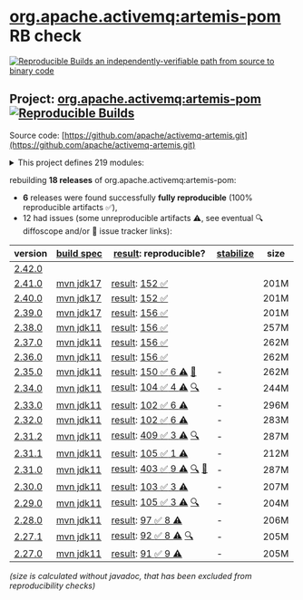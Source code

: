 [org.apache.activemq:artemis-pom](https://central.sonatype.com/artifact/org.apache.activemq/artemis-pom/versions) RB check
=======

[![Reproducible Builds](https://reproducible-builds.org/images/logos/rb.svg) an independently-verifiable path from source to binary code](https://reproducible-builds.org/)

## Project: [org.apache.activemq:artemis-pom](https://central.sonatype.com/artifact/org.apache.activemq/artemis-pom/versions) [![Reproducible Builds](https://img.shields.io/endpoint?url=https://raw.githubusercontent.com/jvm-repo-rebuild/reproducible-central/master/content/org/apache/activemq/artemis/badge.json)](https://github.com/jvm-repo-rebuild/reproducible-central/blob/master/content/org/apache/activemq/artemis/README.md)

Source code: [https://github.com/apache/activemq-artemis.git](https://github.com/apache/activemq-artemis.git)

<details><summary>This project defines 219 modules:</summary>

* [org.apache.activemq.examples.amqp:amqp](https://central.sonatype.com/artifact/org.apache.activemq.examples.amqp/amqp/overview)
* [org.apache.activemq.examples.amqp:proton-clustered-cpp](https://central.sonatype.com/artifact/org.apache.activemq.examples.amqp/proton-clustered-cpp/overview)
* [org.apache.activemq.examples.amqp:proton-ruby](https://central.sonatype.com/artifact/org.apache.activemq.examples.amqp/proton-ruby/overview)
* [org.apache.activemq.examples.amqp:protoncpp](https://central.sonatype.com/artifact/org.apache.activemq.examples.amqp/protoncpp/overview)
* [org.apache.activemq.examples.amqp:queue](https://central.sonatype.com/artifact/org.apache.activemq.examples.amqp/queue/overview)
* [org.apache.activemq.examples.amqp:sasl-scram](https://central.sonatype.com/artifact/org.apache.activemq.examples.amqp/sasl-scram/overview)
* [org.apache.activemq.examples.broker-connection:amqp-federation](https://central.sonatype.com/artifact/org.apache.activemq.examples.broker-connection/amqp-federation/overview)
* [org.apache.activemq.examples.broker-connection:amqp-receiving-messages](https://central.sonatype.com/artifact/org.apache.activemq.examples.broker-connection/amqp-receiving-messages/overview)
* [org.apache.activemq.examples.broker-connection:amqp-sending-messages](https://central.sonatype.com/artifact/org.apache.activemq.examples.broker-connection/amqp-sending-messages/overview)
* [org.apache.activemq.examples.broker-connection:amqp-sending-messages-multicast](https://central.sonatype.com/artifact/org.apache.activemq.examples.broker-connection/amqp-sending-messages-multicast/overview)
* [org.apache.activemq.examples.broker-connection:amqp-ssl-enabled](https://central.sonatype.com/artifact/org.apache.activemq.examples.broker-connection/amqp-ssl-enabled/overview)
* [org.apache.activemq.examples.broker-connection:broker-connections](https://central.sonatype.com/artifact/org.apache.activemq.examples.broker-connection/broker-connections/overview)
* [org.apache.activemq.examples.broker-connection:disaster-recovery](https://central.sonatype.com/artifact/org.apache.activemq.examples.broker-connection/disaster-recovery/overview)
* [org.apache.activemq.examples.broker.camel:camel](https://central.sonatype.com/artifact/org.apache.activemq.examples.broker.camel/camel/overview)
* [org.apache.activemq.examples.broker.camel:camel-broker](https://central.sonatype.com/artifact/org.apache.activemq.examples.broker.camel/camel-broker/overview)
* [org.apache.activemq.examples.broker.camel:camel-war](https://central.sonatype.com/artifact/org.apache.activemq.examples.broker.camel/camel-war/overview)
* [org.apache.activemq.examples.broker:auto-closeable](https://central.sonatype.com/artifact/org.apache.activemq.examples.broker/auto-closeable/overview)
* [org.apache.activemq.examples.broker:broker-msg-auth-plugin](https://central.sonatype.com/artifact/org.apache.activemq.examples.broker/broker-msg-auth-plugin/overview)
* [org.apache.activemq.examples.broker:broker-plugin](https://central.sonatype.com/artifact/org.apache.activemq.examples.broker/broker-plugin/overview)
* [org.apache.activemq.examples.broker:browser](https://central.sonatype.com/artifact/org.apache.activemq.examples.broker/browser/overview)
* [org.apache.activemq.examples.broker:cdi](https://central.sonatype.com/artifact/org.apache.activemq.examples.broker/cdi/overview)
* [org.apache.activemq.examples.broker:client-kickoff](https://central.sonatype.com/artifact/org.apache.activemq.examples.broker/client-kickoff/overview)
* [org.apache.activemq.examples.broker:completion-listener](https://central.sonatype.com/artifact/org.apache.activemq.examples.broker/completion-listener/overview)
* [org.apache.activemq.examples.broker:consumer-rate-limit](https://central.sonatype.com/artifact/org.apache.activemq.examples.broker/consumer-rate-limit/overview)
* [org.apache.activemq.examples.broker:context](https://central.sonatype.com/artifact/org.apache.activemq.examples.broker/context/overview)
* [org.apache.activemq.examples.broker:core-bridge](https://central.sonatype.com/artifact/org.apache.activemq.examples.broker/core-bridge/overview)
* [org.apache.activemq.examples.broker:database](https://central.sonatype.com/artifact/org.apache.activemq.examples.broker/database/overview)
* [org.apache.activemq.examples.broker:dead-letter](https://central.sonatype.com/artifact/org.apache.activemq.examples.broker/dead-letter/overview)
* [org.apache.activemq.examples.broker:delayed-redelivery](https://central.sonatype.com/artifact/org.apache.activemq.examples.broker/delayed-redelivery/overview)
* [org.apache.activemq.examples.broker:divert](https://central.sonatype.com/artifact/org.apache.activemq.examples.broker/divert/overview)
* [org.apache.activemq.examples.broker:durable-subscription](https://central.sonatype.com/artifact/org.apache.activemq.examples.broker/durable-subscription/overview)
* [org.apache.activemq.examples.broker:embedded](https://central.sonatype.com/artifact/org.apache.activemq.examples.broker/embedded/overview)
* [org.apache.activemq.examples.broker:embedded-simple](https://central.sonatype.com/artifact/org.apache.activemq.examples.broker/embedded-simple/overview)
* [org.apache.activemq.examples.broker:exclusive-queue](https://central.sonatype.com/artifact/org.apache.activemq.examples.broker/exclusive-queue/overview)
* [org.apache.activemq.examples.broker:expiry](https://central.sonatype.com/artifact/org.apache.activemq.examples.broker/expiry/overview)
* [org.apache.activemq.examples.broker:http-transport](https://central.sonatype.com/artifact/org.apache.activemq.examples.broker/http-transport/overview)
* [org.apache.activemq.examples.broker:instantiate-connection-factory](https://central.sonatype.com/artifact/org.apache.activemq.examples.broker/instantiate-connection-factory/overview)
* [org.apache.activemq.examples.broker:interceptor](https://central.sonatype.com/artifact/org.apache.activemq.examples.broker/interceptor/overview)
* [org.apache.activemq.examples.broker:interceptor-amqp](https://central.sonatype.com/artifact/org.apache.activemq.examples.broker/interceptor-amqp/overview)
* [org.apache.activemq.examples.broker:interceptor-client](https://central.sonatype.com/artifact/org.apache.activemq.examples.broker/interceptor-client/overview)
* [org.apache.activemq.examples.broker:interceptor-mqtt](https://central.sonatype.com/artifact/org.apache.activemq.examples.broker/interceptor-mqtt/overview)
* [org.apache.activemq.examples.broker:jms-bridge](https://central.sonatype.com/artifact/org.apache.activemq.examples.broker/jms-bridge/overview)
* [org.apache.activemq.examples.broker:jms-examples](https://central.sonatype.com/artifact/org.apache.activemq.examples.broker/jms-examples/overview)
* [org.apache.activemq.examples.broker:jmx](https://central.sonatype.com/artifact/org.apache.activemq.examples.broker/jmx/overview)
* [org.apache.activemq.examples.broker:jmx-ssl](https://central.sonatype.com/artifact/org.apache.activemq.examples.broker/jmx-ssl/overview)
* [org.apache.activemq.examples.broker:large-message](https://central.sonatype.com/artifact/org.apache.activemq.examples.broker/large-message/overview)
* [org.apache.activemq.examples.broker:last-value-queue](https://central.sonatype.com/artifact/org.apache.activemq.examples.broker/last-value-queue/overview)
* [org.apache.activemq.examples.broker:management](https://central.sonatype.com/artifact/org.apache.activemq.examples.broker/management/overview)
* [org.apache.activemq.examples.broker:management-notifications](https://central.sonatype.com/artifact/org.apache.activemq.examples.broker/management-notifications/overview)
* [org.apache.activemq.examples.broker:message-counters](https://central.sonatype.com/artifact/org.apache.activemq.examples.broker/message-counters/overview)
* [org.apache.activemq.examples.broker:message-group](https://central.sonatype.com/artifact/org.apache.activemq.examples.broker/message-group/overview)
* [org.apache.activemq.examples.broker:message-group2](https://central.sonatype.com/artifact/org.apache.activemq.examples.broker/message-group2/overview)
* [org.apache.activemq.examples.broker:message-priority](https://central.sonatype.com/artifact/org.apache.activemq.examples.broker/message-priority/overview)
* [org.apache.activemq.examples.broker:netty-openssl](https://central.sonatype.com/artifact/org.apache.activemq.examples.broker/netty-openssl/overview)
* [org.apache.activemq.examples.broker:no-consumer-buffering](https://central.sonatype.com/artifact/org.apache.activemq.examples.broker/no-consumer-buffering/overview)
* [org.apache.activemq.examples.broker:opentelemetry](https://central.sonatype.com/artifact/org.apache.activemq.examples.broker/opentelemetry/overview)
* [org.apache.activemq.examples.broker:paging](https://central.sonatype.com/artifact/org.apache.activemq.examples.broker/paging/overview)
* [org.apache.activemq.examples.broker:pre-acknowledge](https://central.sonatype.com/artifact/org.apache.activemq.examples.broker/pre-acknowledge/overview)
* [org.apache.activemq.examples.broker:producer-rate-limit](https://central.sonatype.com/artifact/org.apache.activemq.examples.broker/producer-rate-limit/overview)
* [org.apache.activemq.examples.broker:queue](https://central.sonatype.com/artifact/org.apache.activemq.examples.broker/queue/overview)
* [org.apache.activemq.examples.broker:queue-jakarta](https://central.sonatype.com/artifact/org.apache.activemq.examples.broker/queue-jakarta/overview)
* [org.apache.activemq.examples.broker:queue-requestor](https://central.sonatype.com/artifact/org.apache.activemq.examples.broker/queue-requestor/overview)
* [org.apache.activemq.examples.broker:queue-selector](https://central.sonatype.com/artifact/org.apache.activemq.examples.broker/queue-selector/overview)
* [org.apache.activemq.examples.broker:reattach-node](https://central.sonatype.com/artifact/org.apache.activemq.examples.broker/reattach-node/overview)
* [org.apache.activemq.examples.broker:request-reply](https://central.sonatype.com/artifact/org.apache.activemq.examples.broker/request-reply/overview)
* [org.apache.activemq.examples.broker:scheduled-message](https://central.sonatype.com/artifact/org.apache.activemq.examples.broker/scheduled-message/overview)
* [org.apache.activemq.examples.broker:security](https://central.sonatype.com/artifact/org.apache.activemq.examples.broker/security/overview)
* [org.apache.activemq.examples.broker:security-keycloak](https://central.sonatype.com/artifact/org.apache.activemq.examples.broker/security-keycloak/overview)
* [org.apache.activemq.examples.broker:security-ldap](https://central.sonatype.com/artifact/org.apache.activemq.examples.broker/security-ldap/overview)
* [org.apache.activemq.examples.broker:security-manager](https://central.sonatype.com/artifact/org.apache.activemq.examples.broker/security-manager/overview)
* [org.apache.activemq.examples.broker:send-acknowledgements](https://central.sonatype.com/artifact/org.apache.activemq.examples.broker/send-acknowledgements/overview)
* [org.apache.activemq.examples.broker:shared-consumer](https://central.sonatype.com/artifact/org.apache.activemq.examples.broker/shared-consumer/overview)
* [org.apache.activemq.examples.broker:slow-consumer](https://central.sonatype.com/artifact/org.apache.activemq.examples.broker/slow-consumer/overview)
* [org.apache.activemq.examples.broker:spring-boot-integration](https://central.sonatype.com/artifact/org.apache.activemq.examples.broker/spring-boot-integration/overview)
* [org.apache.activemq.examples.broker:spring-integration](https://central.sonatype.com/artifact/org.apache.activemq.examples.broker/spring-integration/overview)
* [org.apache.activemq.examples.broker:ssl-enabled](https://central.sonatype.com/artifact/org.apache.activemq.examples.broker/ssl-enabled/overview)
* [org.apache.activemq.examples.broker:ssl-enabled-crl-mqtt](https://central.sonatype.com/artifact/org.apache.activemq.examples.broker/ssl-enabled-crl-mqtt/overview)
* [org.apache.activemq.examples.broker:ssl-enabled-dual-authentication](https://central.sonatype.com/artifact/org.apache.activemq.examples.broker/ssl-enabled-dual-authentication/overview)
* [org.apache.activemq.examples.broker:static-selector](https://central.sonatype.com/artifact/org.apache.activemq.examples.broker/static-selector/overview)
* [org.apache.activemq.examples.broker:temp-queue](https://central.sonatype.com/artifact/org.apache.activemq.examples.broker/temp-queue/overview)
* [org.apache.activemq.examples.broker:topic](https://central.sonatype.com/artifact/org.apache.activemq.examples.broker/topic/overview)
* [org.apache.activemq.examples.broker:topic-hierarchies](https://central.sonatype.com/artifact/org.apache.activemq.examples.broker/topic-hierarchies/overview)
* [org.apache.activemq.examples.broker:topic-selector1](https://central.sonatype.com/artifact/org.apache.activemq.examples.broker/topic-selector1/overview)
* [org.apache.activemq.examples.broker:topic-selector2](https://central.sonatype.com/artifact/org.apache.activemq.examples.broker/topic-selector2/overview)
* [org.apache.activemq.examples.broker:transactional](https://central.sonatype.com/artifact/org.apache.activemq.examples.broker/transactional/overview)
* [org.apache.activemq.examples.broker:xa-heuristic](https://central.sonatype.com/artifact/org.apache.activemq.examples.broker/xa-heuristic/overview)
* [org.apache.activemq.examples.broker:xa-receive](https://central.sonatype.com/artifact/org.apache.activemq.examples.broker/xa-receive/overview)
* [org.apache.activemq.examples.broker:xa-send](https://central.sonatype.com/artifact/org.apache.activemq.examples.broker/xa-send/overview)
* [org.apache.activemq.examples.clustered:broker-clustered](https://central.sonatype.com/artifact/org.apache.activemq.examples.clustered/broker-clustered/overview)
* [org.apache.activemq.examples.clustered:broker-features](https://central.sonatype.com/artifact/org.apache.activemq.examples.clustered/broker-features/overview)
* [org.apache.activemq.examples.clustered:client-side-load-balancing](https://central.sonatype.com/artifact/org.apache.activemq.examples.clustered/client-side-load-balancing/overview)
* [org.apache.activemq.examples.clustered:clustered-durable-subscription](https://central.sonatype.com/artifact/org.apache.activemq.examples.clustered/clustered-durable-subscription/overview)
* [org.apache.activemq.examples.clustered:clustered-grouping](https://central.sonatype.com/artifact/org.apache.activemq.examples.clustered/clustered-grouping/overview)
* [org.apache.activemq.examples.clustered:clustered-jgroups](https://central.sonatype.com/artifact/org.apache.activemq.examples.clustered/clustered-jgroups/overview)
* [org.apache.activemq.examples.clustered:clustered-queue](https://central.sonatype.com/artifact/org.apache.activemq.examples.clustered/clustered-queue/overview)
* [org.apache.activemq.examples.clustered:clustered-static-discovery](https://central.sonatype.com/artifact/org.apache.activemq.examples.clustered/clustered-static-discovery/overview)
* [org.apache.activemq.examples.clustered:clustered-static-discovery-uri](https://central.sonatype.com/artifact/org.apache.activemq.examples.clustered/clustered-static-discovery-uri/overview)
* [org.apache.activemq.examples.clustered:clustered-static-oneway](https://central.sonatype.com/artifact/org.apache.activemq.examples.clustered/clustered-static-oneway/overview)
* [org.apache.activemq.examples.clustered:clustered-topic](https://central.sonatype.com/artifact/org.apache.activemq.examples.clustered/clustered-topic/overview)
* [org.apache.activemq.examples.clustered:clustered-topic-uri](https://central.sonatype.com/artifact/org.apache.activemq.examples.clustered/clustered-topic-uri/overview)
* [org.apache.activemq.examples.clustered:queue-message-redistribution](https://central.sonatype.com/artifact/org.apache.activemq.examples.clustered/queue-message-redistribution/overview)
* [org.apache.activemq.examples.clustered:shared-storage-static-cluster](https://central.sonatype.com/artifact/org.apache.activemq.examples.clustered/shared-storage-static-cluster/overview)
* [org.apache.activemq.examples.clustered:symmetric-cluster](https://central.sonatype.com/artifact/org.apache.activemq.examples.clustered/symmetric-cluster/overview)
* [org.apache.activemq.examples.failover:application-layer-failover](https://central.sonatype.com/artifact/org.apache.activemq.examples.failover/application-layer-failover/overview)
* [org.apache.activemq.examples.failover:broker-failover](https://central.sonatype.com/artifact/org.apache.activemq.examples.failover/broker-failover/overview)
* [org.apache.activemq.examples.failover:client-side-failoverlistener](https://central.sonatype.com/artifact/org.apache.activemq.examples.failover/client-side-failoverlistener/overview)
* [org.apache.activemq.examples.failover:colocated-failover](https://central.sonatype.com/artifact/org.apache.activemq.examples.failover/colocated-failover/overview)
* [org.apache.activemq.examples.failover:colocated-failover-scale-down](https://central.sonatype.com/artifact/org.apache.activemq.examples.failover/colocated-failover-scale-down/overview)
* [org.apache.activemq.examples.failover:ha-policy-autobackup](https://central.sonatype.com/artifact/org.apache.activemq.examples.failover/ha-policy-autobackup/overview)
* [org.apache.activemq.examples.failover:multiple-failover](https://central.sonatype.com/artifact/org.apache.activemq.examples.failover/multiple-failover/overview)
* [org.apache.activemq.examples.failover:multiple-failover-failback](https://central.sonatype.com/artifact/org.apache.activemq.examples.failover/multiple-failover-failback/overview)
* [org.apache.activemq.examples.failover:non-transaction-failover](https://central.sonatype.com/artifact/org.apache.activemq.examples.failover/non-transaction-failover/overview)
* [org.apache.activemq.examples.failover:replicated-failback](https://central.sonatype.com/artifact/org.apache.activemq.examples.failover/replicated-failback/overview)
* [org.apache.activemq.examples.failover:replicated-failback-static](https://central.sonatype.com/artifact/org.apache.activemq.examples.failover/replicated-failback-static/overview)
* [org.apache.activemq.examples.failover:replicated-multiple-failover](https://central.sonatype.com/artifact/org.apache.activemq.examples.failover/replicated-multiple-failover/overview)
* [org.apache.activemq.examples.failover:replicated-transaction-failover](https://central.sonatype.com/artifact/org.apache.activemq.examples.failover/replicated-transaction-failover/overview)
* [org.apache.activemq.examples.failover:scale-down](https://central.sonatype.com/artifact/org.apache.activemq.examples.failover/scale-down/overview)
* [org.apache.activemq.examples.failover:stop-server-failover](https://central.sonatype.com/artifact/org.apache.activemq.examples.failover/stop-server-failover/overview)
* [org.apache.activemq.examples.failover:transaction-failover](https://central.sonatype.com/artifact/org.apache.activemq.examples.failover/transaction-failover/overview)
* [org.apache.activemq.examples.failover:zookeeper-single-pair-failback](https://central.sonatype.com/artifact/org.apache.activemq.examples.failover/zookeeper-single-pair-failback/overview)
* [org.apache.activemq.examples.federation:broker-federation](https://central.sonatype.com/artifact/org.apache.activemq.examples.federation/broker-federation/overview)
* [org.apache.activemq.examples.federation:federated-address](https://central.sonatype.com/artifact/org.apache.activemq.examples.federation/federated-address/overview)
* [org.apache.activemq.examples.federation:federated-address-divert](https://central.sonatype.com/artifact/org.apache.activemq.examples.federation/federated-address-divert/overview)
* [org.apache.activemq.examples.federation:federated-address-downstream](https://central.sonatype.com/artifact/org.apache.activemq.examples.federation/federated-address-downstream/overview)
* [org.apache.activemq.examples.federation:federated-address-downstream-upstream](https://central.sonatype.com/artifact/org.apache.activemq.examples.federation/federated-address-downstream-upstream/overview)
* [org.apache.activemq.examples.federation:federated-queue](https://central.sonatype.com/artifact/org.apache.activemq.examples.federation/federated-queue/overview)
* [org.apache.activemq.examples.federation:federated-queue-downstream](https://central.sonatype.com/artifact/org.apache.activemq.examples.federation/federated-queue-downstream/overview)
* [org.apache.activemq.examples.federation:federated-queue-downstream-upstream](https://central.sonatype.com/artifact/org.apache.activemq.examples.federation/federated-queue-downstream-upstream/overview)
* [org.apache.activemq.examples.modules:artemis-jakarta-rar](https://central.sonatype.com/artifact/org.apache.activemq.examples.modules/artemis-jakarta-rar/overview)
* [org.apache.activemq.examples.modules:artemis-jms-bridge](https://central.sonatype.com/artifact/org.apache.activemq.examples.modules/artemis-jms-bridge/overview)
* [org.apache.activemq.examples.modules:artemis-rar](https://central.sonatype.com/artifact/org.apache.activemq.examples.modules/artemis-rar/overview)
* [org.apache.activemq.examples.modules:artemis-tomcat-jndi-resources-sample](https://central.sonatype.com/artifact/org.apache.activemq.examples.modules/artemis-tomcat-jndi-resources-sample/overview)
* [org.apache.activemq.examples.modules:broker-modules](https://central.sonatype.com/artifact/org.apache.activemq.examples.modules/broker-modules/overview)
* [org.apache.activemq.examples.modules:inter-broker-bridge-pom](https://central.sonatype.com/artifact/org.apache.activemq.examples.modules/inter-broker-bridge-pom/overview)
* [org.apache.activemq.examples.mqtt:clustered-queue-mqtt](https://central.sonatype.com/artifact/org.apache.activemq.examples.mqtt/clustered-queue-mqtt/overview)
* [org.apache.activemq.examples.mqtt:mqtt-examples](https://central.sonatype.com/artifact/org.apache.activemq.examples.mqtt/mqtt-examples/overview)
* [org.apache.activemq.examples.mqtt:publish-subscribe](https://central.sonatype.com/artifact/org.apache.activemq.examples.mqtt/publish-subscribe/overview)
* [org.apache.activemq.examples.openwire:chat-example](https://central.sonatype.com/artifact/org.apache.activemq.examples.openwire/chat-example/overview)
* [org.apache.activemq.examples.openwire:message-listener](https://central.sonatype.com/artifact/org.apache.activemq.examples.openwire/message-listener/overview)
* [org.apache.activemq.examples.openwire:message-recovery](https://central.sonatype.com/artifact/org.apache.activemq.examples.openwire/message-recovery/overview)
* [org.apache.activemq.examples.openwire:openwire-examples](https://central.sonatype.com/artifact/org.apache.activemq.examples.openwire/openwire-examples/overview)
* [org.apache.activemq.examples.openwire:queue-openwire](https://central.sonatype.com/artifact/org.apache.activemq.examples.openwire/queue-openwire/overview)
* [org.apache.activemq.examples.openwire:virtual-topic-mapping](https://central.sonatype.com/artifact/org.apache.activemq.examples.openwire/virtual-topic-mapping/overview)
* [org.apache.activemq.examples.protocols:protocols](https://central.sonatype.com/artifact/org.apache.activemq.examples.protocols/protocols/overview)
* [org.apache.activemq.examples.soak:artemis-jms-soak-example](https://central.sonatype.com/artifact/org.apache.activemq.examples.soak/artemis-jms-soak-example/overview)
* [org.apache.activemq.examples.soak:openwire-perf](https://central.sonatype.com/artifact/org.apache.activemq.examples.soak/openwire-perf/overview)
* [org.apache.activemq.examples.soak:perf-root](https://central.sonatype.com/artifact/org.apache.activemq.examples.soak/perf-root/overview)
* [org.apache.activemq.examples.stomp:stomp](https://central.sonatype.com/artifact/org.apache.activemq.examples.stomp/stomp/overview)
* [org.apache.activemq.examples.stomp:stomp-dual-authentication](https://central.sonatype.com/artifact/org.apache.activemq.examples.stomp/stomp-dual-authentication/overview)
* [org.apache.activemq.examples.stomp:stomp-embedded-interceptor](https://central.sonatype.com/artifact/org.apache.activemq.examples.stomp/stomp-embedded-interceptor/overview)
* [org.apache.activemq.examples.stomp:stomp-examples](https://central.sonatype.com/artifact/org.apache.activemq.examples.stomp/stomp-examples/overview)
* [org.apache.activemq.examples.stomp:stomp-jms](https://central.sonatype.com/artifact/org.apache.activemq.examples.stomp/stomp-jms/overview)
* [org.apache.activemq.examples.stomp:stomp-websockets](https://central.sonatype.com/artifact/org.apache.activemq.examples.stomp/stomp-websockets/overview)
* [org.apache.activemq.examples.stomp:stomp1.1](https://central.sonatype.com/artifact/org.apache.activemq.examples.stomp/stomp1.1/overview)
* [org.apache.activemq.examples.stomp:stomp1.2](https://central.sonatype.com/artifact/org.apache.activemq.examples.stomp/stomp1.2/overview)
* [org.apache.activemq.examples:artemis-examples](https://central.sonatype.com/artifact/org.apache.activemq.examples/artemis-examples/overview)
* [org.apache.activemq.examples:connection-router](https://central.sonatype.com/artifact/org.apache.activemq.examples/connection-router/overview)
* [org.apache.activemq.examples:evenly-redirect](https://central.sonatype.com/artifact/org.apache.activemq.examples/evenly-redirect/overview)
* [org.apache.activemq.examples:symmetric-redirect](https://central.sonatype.com/artifact/org.apache.activemq.examples/symmetric-redirect/overview)
* [org.apache.activemq.examples:symmetric-simple](https://central.sonatype.com/artifact/org.apache.activemq.examples/symmetric-simple/overview)
* [org.apache.activemq:activemq-branding](https://central.sonatype.com/artifact/org.apache.activemq/activemq-branding/overview)
* [org.apache.activemq:apache-artemis](https://central.sonatype.com/artifact/org.apache.activemq/apache-artemis/overview)
* [org.apache.activemq:artemis-amqp-protocol](https://central.sonatype.com/artifact/org.apache.activemq/artemis-amqp-protocol/overview)
* [org.apache.activemq:artemis-bom](https://central.sonatype.com/artifact/org.apache.activemq/artemis-bom/overview)
* [org.apache.activemq:artemis-boot](https://central.sonatype.com/artifact/org.apache.activemq/artemis-boot/overview)
* [org.apache.activemq:artemis-cdi-client](https://central.sonatype.com/artifact/org.apache.activemq/artemis-cdi-client/overview)
* [org.apache.activemq:artemis-cli](https://central.sonatype.com/artifact/org.apache.activemq/artemis-cli/overview)
* [org.apache.activemq:artemis-commons](https://central.sonatype.com/artifact/org.apache.activemq/artemis-commons/overview)
* [org.apache.activemq:artemis-console](https://central.sonatype.com/artifact/org.apache.activemq/artemis-console/overview)
* [org.apache.activemq:artemis-core-client](https://central.sonatype.com/artifact/org.apache.activemq/artemis-core-client/overview)
* [org.apache.activemq:artemis-core-client-all](https://central.sonatype.com/artifact/org.apache.activemq/artemis-core-client-all/overview)
* [org.apache.activemq:artemis-core-client-osgi](https://central.sonatype.com/artifact/org.apache.activemq/artemis-core-client-osgi/overview)
* [org.apache.activemq:artemis-dto](https://central.sonatype.com/artifact/org.apache.activemq/artemis-dto/overview)
* [org.apache.activemq:artemis-features](https://central.sonatype.com/artifact/org.apache.activemq/artemis-features/overview)
* [org.apache.activemq:artemis-hawtio-pom](https://central.sonatype.com/artifact/org.apache.activemq/artemis-hawtio-pom/overview)
* [org.apache.activemq:artemis-hornetq-protocol](https://central.sonatype.com/artifact/org.apache.activemq/artemis-hornetq-protocol/overview)
* [org.apache.activemq:artemis-hqclient-protocol](https://central.sonatype.com/artifact/org.apache.activemq/artemis-hqclient-protocol/overview)
* [org.apache.activemq:artemis-image](https://central.sonatype.com/artifact/org.apache.activemq/artemis-image/overview)
* [org.apache.activemq:artemis-image-examples](https://central.sonatype.com/artifact/org.apache.activemq/artemis-image-examples/overview)
* [org.apache.activemq:artemis-jakarta-cdi-client](https://central.sonatype.com/artifact/org.apache.activemq/artemis-jakarta-cdi-client/overview)
* [org.apache.activemq:artemis-jakarta-client](https://central.sonatype.com/artifact/org.apache.activemq/artemis-jakarta-client/overview)
* [org.apache.activemq:artemis-jakarta-client-all](https://central.sonatype.com/artifact/org.apache.activemq/artemis-jakarta-client-all/overview)
* [org.apache.activemq:artemis-jakarta-openwire-protocol](https://central.sonatype.com/artifact/org.apache.activemq/artemis-jakarta-openwire-protocol/overview)
* [org.apache.activemq:artemis-jakarta-ra](https://central.sonatype.com/artifact/org.apache.activemq/artemis-jakarta-ra/overview)
* [org.apache.activemq:artemis-jakarta-server](https://central.sonatype.com/artifact/org.apache.activemq/artemis-jakarta-server/overview)
* [org.apache.activemq:artemis-jakarta-service-extensions](https://central.sonatype.com/artifact/org.apache.activemq/artemis-jakarta-service-extensions/overview)
* [org.apache.activemq:artemis-jdbc-store](https://central.sonatype.com/artifact/org.apache.activemq/artemis-jdbc-store/overview)
* [org.apache.activemq:artemis-jms-client](https://central.sonatype.com/artifact/org.apache.activemq/artemis-jms-client/overview)
* [org.apache.activemq:artemis-jms-client-all](https://central.sonatype.com/artifact/org.apache.activemq/artemis-jms-client-all/overview)
* [org.apache.activemq:artemis-jms-client-osgi](https://central.sonatype.com/artifact/org.apache.activemq/artemis-jms-client-osgi/overview)
* [org.apache.activemq:artemis-jms-server](https://central.sonatype.com/artifact/org.apache.activemq/artemis-jms-server/overview)
* [org.apache.activemq:artemis-journal](https://central.sonatype.com/artifact/org.apache.activemq/artemis-journal/overview)
* [org.apache.activemq:artemis-junit](https://central.sonatype.com/artifact/org.apache.activemq/artemis-junit/overview)
* [org.apache.activemq:artemis-junit-5](https://central.sonatype.com/artifact/org.apache.activemq/artemis-junit-5/overview)
* [org.apache.activemq:artemis-junit-commons](https://central.sonatype.com/artifact/org.apache.activemq/artemis-junit-commons/overview)
* [org.apache.activemq:artemis-junit-parent](https://central.sonatype.com/artifact/org.apache.activemq/artemis-junit-parent/overview)
* [org.apache.activemq:artemis-lockmanager](https://central.sonatype.com/artifact/org.apache.activemq/artemis-lockmanager/overview)
* [org.apache.activemq:artemis-lockmanager-api](https://central.sonatype.com/artifact/org.apache.activemq/artemis-lockmanager-api/overview)
* [org.apache.activemq:artemis-lockmanager-ri](https://central.sonatype.com/artifact/org.apache.activemq/artemis-lockmanager-ri/overview)
* [org.apache.activemq:artemis-log-annotation-processor](https://central.sonatype.com/artifact/org.apache.activemq/artemis-log-annotation-processor/overview)
* [org.apache.activemq:artemis-maven-plugin](https://central.sonatype.com/artifact/org.apache.activemq/artemis-maven-plugin/overview)
* [org.apache.activemq:artemis-mqtt-protocol](https://central.sonatype.com/artifact/org.apache.activemq/artemis-mqtt-protocol/overview)
* [org.apache.activemq:artemis-openwire-protocol](https://central.sonatype.com/artifact/org.apache.activemq/artemis-openwire-protocol/overview)
* [org.apache.activemq:artemis-plugin](https://central.sonatype.com/artifact/org.apache.activemq/artemis-plugin/overview)
* [org.apache.activemq:artemis-pom](https://central.sonatype.com/artifact/org.apache.activemq/artemis-pom/overview)
* [org.apache.activemq:artemis-project](https://central.sonatype.com/artifact/org.apache.activemq/artemis-project/overview)
* [org.apache.activemq:artemis-protocols](https://central.sonatype.com/artifact/org.apache.activemq/artemis-protocols/overview)
* [org.apache.activemq:artemis-quorum-api](https://central.sonatype.com/artifact/org.apache.activemq/artemis-quorum-api/overview)
* [org.apache.activemq:artemis-quorum-ri](https://central.sonatype.com/artifact/org.apache.activemq/artemis-quorum-ri/overview)
* [org.apache.activemq:artemis-ra](https://central.sonatype.com/artifact/org.apache.activemq/artemis-ra/overview)
* [org.apache.activemq:artemis-selector](https://central.sonatype.com/artifact/org.apache.activemq/artemis-selector/overview)
* [org.apache.activemq:artemis-server](https://central.sonatype.com/artifact/org.apache.activemq/artemis-server/overview)
* [org.apache.activemq:artemis-server-osgi](https://central.sonatype.com/artifact/org.apache.activemq/artemis-server-osgi/overview)
* [org.apache.activemq:artemis-service-extensions](https://central.sonatype.com/artifact/org.apache.activemq/artemis-service-extensions/overview)
* [org.apache.activemq:artemis-spring-integration](https://central.sonatype.com/artifact/org.apache.activemq/artemis-spring-integration/overview)
* [org.apache.activemq:artemis-stomp-protocol](https://central.sonatype.com/artifact/org.apache.activemq/artemis-stomp-protocol/overview)
* [org.apache.activemq:artemis-unit-test-support](https://central.sonatype.com/artifact/org.apache.activemq/artemis-unit-test-support/overview)
* [org.apache.activemq:artemis-web](https://central.sonatype.com/artifact/org.apache.activemq/artemis-web/overview)
* [org.apache.activemq:artemis-website](https://central.sonatype.com/artifact/org.apache.activemq/artemis-website/overview)
</details>

rebuilding **18 releases** of org.apache.activemq:artemis-pom:
- **6** releases were found successfully **fully reproducible** (100% reproducible artifacts :white_check_mark:),
- 12 had issues (some unreproducible artifacts :warning:, see eventual :mag: diffoscope and/or :memo: issue tracker links):

| version | [build spec](/BUILDSPEC.md) | [result](https://reproducible-builds.org/docs/jvm/): reproducible? | [stabilize](https://github.com/google/oss-rebuild/blob/main/cmd/stabilize/README.md) | size |
| -- | --------- | ------ | ------ | -- |
| [2.42.0](https://central.sonatype.com/artifact/org.apache.activemq/artemis-pom/2.42.0/pom) | | | |
| [2.41.0](https://central.sonatype.com/artifact/org.apache.activemq/artemis-pom/2.41.0/pom) | [mvn jdk17](artemis-2.41.0.buildspec) | [result](artemis-project-2.41.0.buildinfo): [152 :white_check_mark: ](artemis-project-2.41.0.buildcompare) | | 201M |
| [2.40.0](https://central.sonatype.com/artifact/org.apache.activemq/artemis-pom/2.40.0/pom) | [mvn jdk17](artemis-2.40.0.buildspec) | [result](artemis-project-2.40.0.buildinfo): [152 :white_check_mark: ](artemis-project-2.40.0.buildcompare) | | 201M |
| [2.39.0](https://central.sonatype.com/artifact/org.apache.activemq/artemis-pom/2.39.0/pom) | [mvn jdk17](artemis-2.39.0.buildspec) | [result](artemis-project-2.39.0.buildinfo): [156 :white_check_mark: ](artemis-project-2.39.0.buildcompare) | | 201M |
| [2.38.0](https://central.sonatype.com/artifact/org.apache.activemq/artemis-pom/2.38.0/pom) | [mvn jdk11](artemis-2.38.0.buildspec) | [result](artemis-project-2.38.0.buildinfo): [156 :white_check_mark: ](artemis-project-2.38.0.buildcompare) | | 257M |
| [2.37.0](https://central.sonatype.com/artifact/org.apache.activemq/artemis-pom/2.37.0/pom) | [mvn jdk11](artemis-2.37.0.buildspec) | [result](artemis-project-2.37.0.buildinfo): [156 :white_check_mark: ](artemis-project-2.37.0.buildcompare) | | 262M |
| [2.36.0](https://central.sonatype.com/artifact/org.apache.activemq/artemis-pom/2.36.0/pom) | [mvn jdk11](artemis-2.36.0.buildspec) | [result](artemis-project-2.36.0.buildinfo): [156 :white_check_mark: ](artemis-project-2.36.0.buildcompare) | | 262M |
| [2.35.0](https://central.sonatype.com/artifact/org.apache.activemq/artemis-pom/2.35.0/pom) | [mvn jdk11](artemis-2.35.0.buildspec) | [result](artemis-project-2.35.0.buildinfo): [150 :white_check_mark:  6 :warning:](artemis-project-2.35.0.buildcompare) [:memo:](https://issues.apache.org/jira/browse/ARTEMIS-4822) | - | 262M |
| [2.34.0](https://central.sonatype.com/artifact/org.apache.activemq/artemis-pom/2.34.0/pom) | [mvn jdk11](artemis-2.34.0.buildspec) | [result](artemis-project-2.34.0.buildinfo): [104 :white_check_mark:  4 :warning:](artemis-project-2.34.0.buildcompare) [:mag:](artemis-project-2.34.0.diffoscope) | - | 244M |
| [2.33.0](https://central.sonatype.com/artifact/org.apache.activemq/artemis-pom/2.33.0/pom) | [mvn jdk11](artemis-2.33.0.buildspec) | [result](artemis-project-2.33.0.buildinfo): [102 :white_check_mark:  6 :warning:](artemis-project-2.33.0.buildcompare) | - | 296M |
| [2.32.0](https://central.sonatype.com/artifact/org.apache.activemq/artemis-pom/2.32.0/pom) | [mvn jdk11](artemis-2.32.0.buildspec) | [result](artemis-pom-2.32.0.buildinfo): [102 :white_check_mark:  6 :warning:](artemis-pom-2.32.0.buildcompare) | - | 283M |
| [2.31.2](https://central.sonatype.com/artifact/org.apache.activemq/artemis-pom/2.31.2/pom) | [mvn jdk11](artemis-2.31.2.buildspec) | [result](artemis-pom-2.31.2.buildinfo): [409 :white_check_mark:  3 :warning:](artemis-pom-2.31.2.buildcompare) [:mag:](artemis-pom-2.31.2.diffoscope) | - | 287M |
| [2.31.1](https://central.sonatype.com/artifact/org.apache.activemq/artemis-pom/2.31.1/pom) | [mvn jdk11](artemis-2.31.1.buildspec) | [result](artemis-pom-2.31.1.buildinfo): [105 :white_check_mark:  1 :warning:](artemis-pom-2.31.1.buildcompare) | - | 212M |
| [2.31.0](https://central.sonatype.com/artifact/org.apache.activemq/artemis-pom/2.31.0/pom) | [mvn jdk11](artemis-2.31.0.buildspec) | [result](artemis-pom-2.31.0.buildinfo): [403 :white_check_mark:  9 :warning:](artemis-pom-2.31.0.buildcompare) [:mag:](artemis-pom-2.31.0.diffoscope) [:memo:](https://github.com/apache/activemq-artemis/pull/4620) | - | 287M |
| [2.30.0](https://central.sonatype.com/artifact/org.apache.activemq/artemis-pom/2.30.0/pom) | [mvn jdk11](artemis-2.30.0.buildspec) | [result](artemis-pom-2.30.0.buildinfo): [103 :white_check_mark:  3 :warning:](artemis-pom-2.30.0.buildcompare) | - | 207M |
| [2.29.0](https://central.sonatype.com/artifact/org.apache.activemq/artemis-pom/2.29.0/pom) | [mvn jdk11](artemis-2.29.0.buildspec) | [result](artemis-pom-2.29.0.buildinfo): [105 :white_check_mark:  3 :warning:](artemis-pom-2.29.0.buildcompare) [:mag:](artemis-pom-2.29.0.diffoscope) | - | 204M |
| [2.28.0](https://central.sonatype.com/artifact/org.apache.activemq/artemis-pom/2.28.0/pom) | [mvn jdk11](artemis-2.28.0.buildspec) | [result](artemis-pom-2.28.0.buildinfo): [97 :white_check_mark:  8 :warning:](artemis-pom-2.28.0.buildcompare) | - | 206M |
| [2.27.1](https://central.sonatype.com/artifact/org.apache.activemq/artemis-pom/2.27.1/pom) | [mvn jdk11](artemis-2.27.1.buildspec) | [result](artemis-pom-2.27.1.buildinfo): [92 :white_check_mark:  8 :warning:](artemis-pom-2.27.1.buildcompare) [:mag:](artemis-pom-2.27.1.diffoscope) | - | 205M |
| [2.27.0](https://central.sonatype.com/artifact/org.apache.activemq/artemis-pom/2.27.0/pom) | [mvn jdk11](artemis-2.27.0.buildspec) | [result](artemis-pom-2.27.0.buildinfo): [91 :white_check_mark:  9 :warning:](artemis-pom-2.27.0.buildcompare) | - | 205M |

<i>(size is calculated without javadoc, that has been excluded from reproducibility checks)</i>
